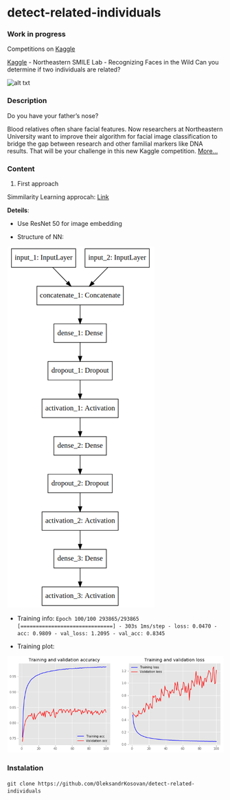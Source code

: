 # detect-related-individuals

### Work in progress

Competitions on [Kaggle](https://www.kaggle.com)

[Kaggle](https://www.kaggle.com/c/recognizing-faces-in-the-wild) - Northeastern SMILE Lab - Recognizing Faces in the Wild Can you determine if two individuals are related?

![alt txt](https://media.kairos.com/blog-images/crowd.png)


### Description

Do you have your father’s nose?

Blood relatives often share facial features. Now researchers at Northeastern University want to improve their algorithm for facial image classification to bridge the gap between research and other familial markers like DNA results. That will be your challenge in this new Kaggle competition. [More...](https://www.kaggle.com/c/recognizing-faces-in-the-wild)

### Content

1. First approach

Simmilarity Learning approcah: [Link](https://github.com/OleksandrKosovan/detect-related-individuals/blob/master/01-similarity-learning-with-vectorization)

**Deteils**:
- Use ResNet 50 for image embedding

- Structure of NN:

![alt txt](https://github.com/OleksandrKosovan/detect-related-individuals/blob/master/01-similarity-learning-with-vectorization/img/nn.png)

- Training info:
`Epoch 100/100
293865/293865 [==============================] - 303s 1ms/step - loss: 0.0470 - acc: 0.9809 - val_loss: 1.2095 - val_acc: 0.8345`

- Training plot:

![alt txt](https://github.com/OleksandrKosovan/detect-related-individuals/blob/master/01-similarity-learning-with-vectorization/img/train-plot.png)

### Instalation

`git clone https://github.com/OleksandrKosovan/detect-related-individuals`

